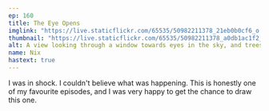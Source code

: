 ```yaml
---
ep: 160
title: The Eye Opens
imglink: "https://live.staticflickr.com/65535/50982211378_21eb0b0cf6_o.jpg"
thumbnail: "https://live.staticflickr.com/65535/50982211378_a0db1ac1f2_q.jpg"
alt: A view looking through a window towards eyes in the sky, and trees on the ground. The four panels of the window have the words 'I OPEN THE DOOR', with one word in each window pane. Above, through, and below the window are the words: "Bring all that is fear and all that is terror and all that is the awful dread that crawls and chokes and blinds and falls and twists and leaves and hides and weaves and burns and hunts and rips and bleeds and DIES."
name: Nix
hastext: true
---
```

I was in shock. I couldn't believe what was happening. This is honestly one of my favourite episodes, and I was very happy to get the chance to draw this one. 